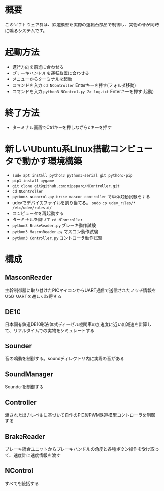 # 概要
このソフトウェア群は、鉄道模型を実際の運転台部品で制御し、実物の音が同時に鳴るシステムです。

# 起動方法
- 進行方向を前進に合わせる
- ブレーキハンドルを運転位置に合わせる
- メニューからターミナルを起動
- コマンドを入力 `cd NController` Enterキーを押す(フォルダ移動)
- コマンドを入力 `python3 NControl.py 2> log.txt` Enterキーを押す(起動)

# 終了方法
- ターミナル画面でCtrlキーを押しながらcキーを押す

# 新しいUbuntu系Linux搭載コンピュータで動かす環境構築
- `sudo apt install python3 python3-serial git python3-pip`
- `pip3 install pygame`
- `git clone git@github.com:mipsparc/NController.git`
- `cd NController`
- `python3 NControl.py brake mascon controller` で単体起動試験をする
- udevでデバイスファイルを割り当てる。 `sudo cp udev_rules/* /etc/udev/rules.d/`
- コンピュータを再起動する
- ターミナルを開いて `cd NController`
- `python3 BrakeReader.py` ブレーキ動作試験
- `python3 MasconReader.py` マスコン動作試験
- `python3 Controller.py` コントローラ動作試験

# 構成
## MasconReader
主幹制御器に取り付けたPICマイコンからUART通信で送信されたノッチ情報をUSB-UARTを通して取得する

## DE10
日本国有鉄道DE10形液体式ディーゼル機関車の加速度に近い加減速を計算して、リアルタイムでの実物をシミュレートする

## Sounder
音の鳴動を制御する。soundディレクトリ内に実際の音がある

## SoundManager
Sounderを制御する

## Controller
渡された出力レベルに基づいて自作のPIC製PWM鉄道模型コントローラを制御する

## BrakeReader
ブレーキ統合ユニットからブレーキハンドルの角度と各種ボタン操作を受け取って、速度計に速度情報を渡す

## NControl
すべてを統括する
